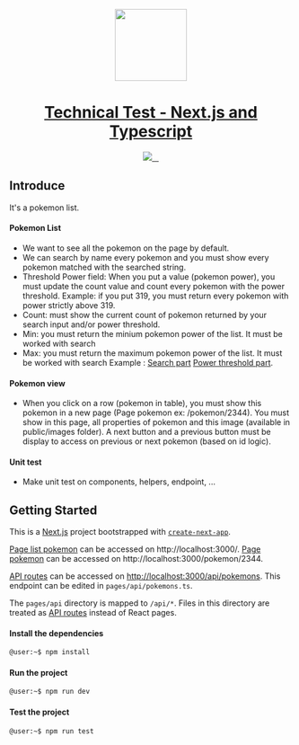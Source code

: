 <p align="center">
  <a href="https://goldavenue.com">
    <img src="https://www.goldavenue.com/packs/media/src/images/logos/logo_main-dfe6c41ac4008916aee56a271fccfafd.svg" height="128">
    <h1 align="center">Technical Test - Next.js and Typescript</h1>
  </a>
</p>

<p align="center">
  <a aria-label="Node version" href="https://nodejs.org/en/">
    <img src="https://img.shields.io/badge/node->=%20v16-red">
  </a>
  <a aria-label="NPM version" href="https://www.npmjs.com/">
    <img alt="" src="https://img.shields.io/badge/npm->=%20v8-blue">
  </a>
  <a aria-label="Typescript version" href="https://www.typescriptlang.org/">
    <img alt="" src="https://img.shields.io/badge/typescript-4.7.2-yellow">
  </a>
  <a aria-label="React version" href="https://reactjs.org/">
    <img alt="" src="https://img.shields.io/badge/react-18.2.0-green">
  </a>
</p>

## Introduce

It's a pokemon list.

#### Pokemon List

- We want to see all the pokemon on the page by default.
- We can search by name every pokemon and you must show every pokemon matched with the searched string.
- Threshold Power field: When you put a value (pokemon power), you must update the count value and count every pokemon with the power threshold. Example: if you put 319, you must return every pokemon with power strictly above 319.
- Count: must show the current count of pokemon returned by your search input and/or power threshold.
- Min: you must return the minium pokemon power of the list. It must be worked with search
- Max: you must return the maximum pokemon power of the list. It must be worked with search
  Example : [Search part](with-search.png) [Power threshold part](with-threshold.png).

#### Pokemon view

- When you click on a row (pokemon in table), you must show this pokemon in a new page (Page pokemon ex: /pokemon/2344). You must show in this page, all properties of pokemon and this image (available in public/images folder). 
A next button and a previous button must be display to access on previous or next pokemon (based on id logic).


#### Unit test

- Make unit test on components, helpers, endpoint, ...

## Getting Started

This is a [Next.js](https://nextjs.org/) project bootstrapped with [`create-next-app`](https://github.com/vercel/next.js/tree/canary/packages/create-next-app).

[Page list pokemon](http://localhost:3000/) can be accessed on http://localhost:3000/.
[Page pokemon](http://localhost:3000/pokemon/2344) can be accessed on http://localhost:3000/pokemon/2344.

[API routes](https://nextjs.org/docs/api-routes/introduction) can be accessed on [http://localhost:3000/api/pokemons](http://localhost:3000/api/pokemons). This endpoint can be edited in `pages/api/pokemons.ts`.

The `pages/api` directory is mapped to `/api/*`. Files in this directory are treated as [API routes](https://nextjs.org/docs/api-routes/introduction) instead of React pages.

#### Install the dependencies

```bash
@user:~$ npm install
```

#### Run the project

```bash
@user:~$ npm run dev
```

#### Test the project

```bash
@user:~$ npm run test
```
